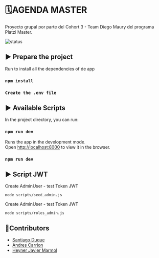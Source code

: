 # 🗓AGENDA MASTER
Proyecto grupal por parte del Cohort 3 - Team Diego Maury del programa Platzi Master.

![status](https://img.shields.io/badge/STATUS-In%20Progress-yellow)

## ▶️ Prepare the project

Run to install all the dependencies of de app

### `npm install`

### `Create the .env file`

## ▶️ Available Scripts

In the project directory, you can run:

### `npm run dev`

Runs the app in the development mode.<br />
Open [http://localhost:8000](http://localhost:8000) to view it in the browser.

### `npm run dev`

## ▶️ Script JWT

Create AdminUser - test Token JWT

```
node scripts/seed_admin.js
```

Create AdminUser - test Token JWT

```
node scripts/roles_admin.js
```


## 👥Contributors
- [Santiago Duque](https://twitter.com/sd8956)
- [Andres Carrion](https://twitter.com/freehyoga)
- [Heyner Javier Marmol](https://twitter.com/freehyoga)